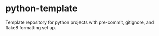 # python-template
Template repository for python projects with pre-commit, gitignore, and flake8 formatting set up.
